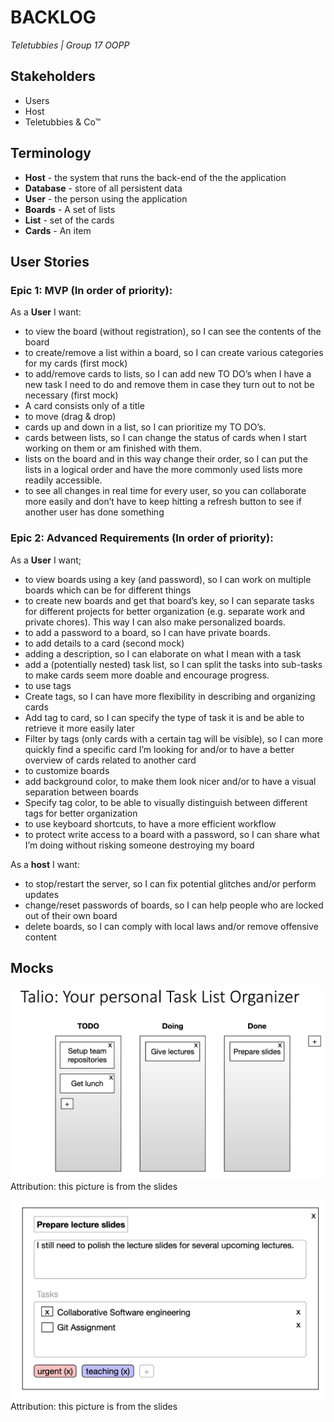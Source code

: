BACKLOG
=======
*Teletubbies | Group 17 OOPP*


## Stakeholders
- Users
- Host
- Teletubbies & Co™

## Terminology
- **Host** - the system that runs the back-end of the the application
- **Database** - store of all persistent data
- **User** - the person using the application 
- **Boards** - A set of lists
- **List** - set of the cards
- **Cards** - An item

## User Stories
### Epic 1: MVP (In order of priority):
As a **User** I want:
- to view the board (without registration), so I can see the contents of the board
- to create/remove a list within a board, so I can create various categories for my cards (first mock)
- to add/remove cards to lists, so I can add new TO DO’s when I have a new task I need to do and remove them in case they turn out to not be necessary (first mock)
- A card consists only of a title
- to move (drag & drop)
- cards up and down in a list, so I can prioritize my TO DO’s.
- cards between lists, so I can change the status of cards when I start working on them or am finished with them.
- lists on the board and in this way change their order, so I can put the lists in a logical order and have the more commonly used lists more readily accessible.
- to see all changes in real time for every user, so you can collaborate more easily and don’t have to keep hitting a refresh button to see if another user has done something

### Epic 2: Advanced Requirements (In order of priority):
As a **User** I want;
- to view boards using a key (and password), so I can work on multiple boards which can be for different things
- to create new boards and get that board’s key, so I can separate tasks for different projects for better organization (e.g. separate work and private chores). This way I can also make personalized boards.
- to add a password to a board, so I can have private boards.
- to add details to a card  (second mock)
- adding a description, so I can elaborate on what I mean with a task
- add a (potentially nested) task list, so I can split the tasks into sub-tasks to make cards seem more doable and encourage progress.
- to use tags
- Create tags, so I can have more flexibility in describing and organizing cards
- Add tag to card, so I can specify the type of task it is and be able to retrieve it more easily later
- Filter by tags (only cards with a certain tag will be visible), so I can more quickly find a specific card I’m looking for and/or to have a better overview of cards related to another card 
- to customize boards
- add background color, to make them look nicer and/or to have a visual separation between boards
- Specify tag color, to be able to visually distinguish between different tags for better organization
- to use keyboard shortcuts, to have a more efficient workflow
- to protect write access to a board with a password, so I can share what I’m doing without risking someone destroying my board

As a **host** I want:
- to stop/restart the server, so I can fix potential glitches and/or perform updates
- change/reset passwords of boards, so I can help people who are locked out of their own board
- delete boards, so I can comply with local laws and/or remove offensive content

## Mocks

![](images/talio.png)
Attribution: this picture is from the slides

![](images/image2.png)
Attribution: this picture is from the slides
